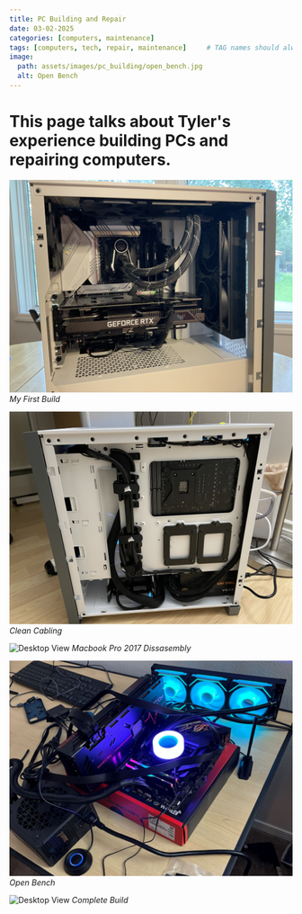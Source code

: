```yaml
---
title: PC Building and Repair
date: 03-02-2025
categories: [computers, maintenance]
tags: [computers, tech, repair, maintenance]     # TAG names should always be lowercase
image:
  path: assets/images/pc_building/open_bench.jpg
  alt: Open Bench
---
```


# This page talks about Tyler's experience building PCs and repairing computers.

![Desktop View](assets/images/pc_building/first_build.jpg)
_My First Build_

![Desktop View](assets/images/pc_building/cabling.jpg)
_Clean Cabling_

![Desktop View](assets/images/pc_building/laptop_repair.jpg)
_Macbook Pro 2017 Dissasembly_

![Desktop View](assets/images/pc_building/open_bench.jpg)
_Open Bench_

![Desktop View](assets/images/pc_building/completed_build.jpg)
_Complete Build_